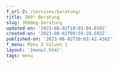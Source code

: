 ```yaml
---
f_url-2: /services/beratung/
title: 360° Beratung
slug: 360deg-beratung
updated-on: '2023-08-02T10:01:04.018Z'
created-on: '2023-08-02T09:59:20.693Z'
published-on: '2023-08-02T10:03:42.436Z'
f_menu: Menu 2 Column 1
layout: '[menu].html'
tags: menu
---
```



